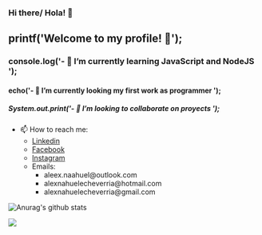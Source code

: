 ### Hi there/ Hola! 👋

<h2> printf('Welcome to my profile! 🤗'); </h2>
<h3> console.log('- 🌱 I’m currently learning JavaScript and NodeJS '); </h3>
<h4> echo('- 🔭 I’m currently looking my first work as programmer '); <!-- ![](images/php.gif) --> </h4>
<h5> System.out.print('- 👯 I’m looking to collaborate on proyects '); </h5>

<!--
- 🤔 I’m looking for help with ...
- 💬 Ask me about ...

- 😄 Pronouns: He - Him
- ⚡ Fun fact: ...
-->

- 📫 How to reach me:
  <ul>
    <li> <a href = "https://www.linkedin.com/in/alexnahuelecheverria/"> Linkedin </a> </li>
    <li> <a href = "https://www.facebook.com/AlexNahuelEcheverriaa/"> Facebook </a> </li>
    <li> <a href = "https://www.instagram.com/alexnahuelecheverria/"> Instagram </a> </li>
    <li>Emails:
      <ul>
        <li> aleex.naahuel@outlook.com </li>
        <li> alexnahuelecheverria@hotmail.com </li>
        <li> alexnahuelecheverria@gmail.com </li>
      </ul>            
   </ul>

![Anurag's github stats](https://github.com/echeverriaalex/TP-Final-LabIV.git)

<!-- ![](images/programming.gif) -->
![](images/typing.gif)
